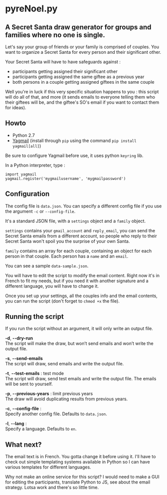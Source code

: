 # pyreNoel.py

## A Secret Santa draw generator for groups and families where no one is single.

Let's say your group of friends or your family is comprised of couples. You want to organize a Secret Santa for every person and their significant other.

Your Secret Santa will have to have safeguards against :
  
  - participants getting assigned their significant other
  - participants getting assigned the same giftee as a previous year
  - both persons in a couple getting assigned giftees in the same couple

Well you're in luck if this very specific situation happens to you : this script will do all of that, and more (it sends emails to everyone telling them who their giftees will be, and the giftee's SO's email if you want to contact them for ideas).

## Howto

- Python 2.7
- [Yagmail](https://github.com/kootenpv/yagmail) (install through `pip` using the command `pip install yagmail[all]`)

Be sure to configure Yagmail before use, it uses python `keyring` lib.

In a Python interpreter, type :

    import yagmail
    yagmail.register('mygmailusername', 'mygmailpassword')

## Configuration

The config file is `data.json`. You can specify a different config file if you use the argument `-c` or `--config-file`.

It's a standard JSON file, with a `settings` object and a `family` object.

`settings` contains your `gmail_account` and `reply_email`, you can send the Secret Santa emails from a different account, so people who reply to their Secret Santa won't spoil you the surprise of your own Santa.

`family` contains an array for each couple, containing an object for each person in that couple. Each person has a `name` and an `email`.

You can see a sample `data-sample.json`.

You will have to edit the script to modify the email content. Right now it's in French to fit my needs, but if you need it with another signature and a different language, you will have to change it.

Once you set up your settings, all the couples info and the email contents, you can run the script (don't forget to `chmod +x` the file).

## Running the script

If you run the script without an argument, it will only write an output file.

**-d**, **--dry-run**    
The script will make the draw, but won’t send emails and won’t write the output file.

**-s**, **--send-emails**    
The script will draw, send emails and write the output file.

**-t**, **--test-emails** : test mode    
The script will draw, send test emails and write the output file. The emails will be sent to yourself.

**-p**, **--previous-years** : limit previous years    
The draw will avoid duplicating results from previous years.

**-c**, **--config-file** :    
Specify another config file. Defaults to `data.json`.

**-l**, **--lang** :    
Specify a language. Defaults to `en`.

## What next?

The email text is in French. You gotta change it before using it. I'll have to check out simple templating systems available in Python so I can have various templates for different languages.

Why not make an online service for this script? I would need to make a GUI for editing the participants, translate Python to JS, see about the email strategy. Lotsa work and there's so little time.